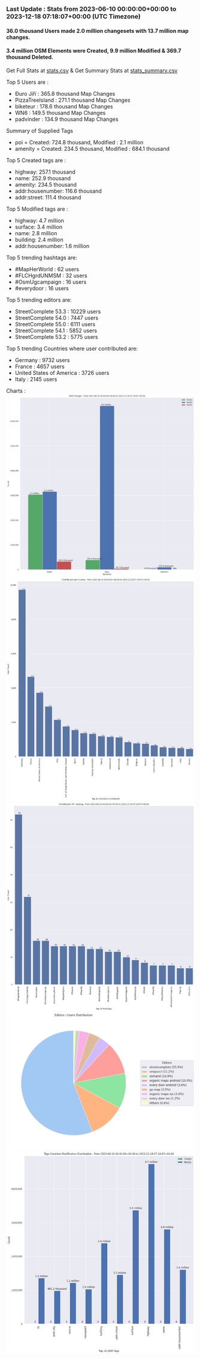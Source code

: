 ### Last Update : Stats from 2023-06-10 00:00:00+00:00 to 2023-12-18 07:18:07+00:00 (UTC Timezone)

#### 36.0 thousand Users made 2.0 million changesets with 13.7 million map changes.
#### 3.4 million OSM Elements were Created, 9.9 million Modified & 369.7 thousand Deleted.
Get Full Stats at [stats.csv](/stats/fieldmappers/Daily/stats.csv)
 & Get Summary Stats at [stats_summary.csv](/stats/fieldmappers/Daily/stats_summary.csv)

Top 5 Users are : 
- Đuro Jiří : 365.8 thousand Map Changes
- PizzaTreeIsland : 271.1 thousand Map Changes
- biketeur : 178.6 thousand Map Changes
- WN6 : 149.5 thousand Map Changes
- padvinder : 134.9 thousand Map Changes

Summary of Supplied Tags
- poi = Created: 724.8 thousand, Modified : 2.1 million
- amenity = Created: 234.5 thousand, Modified : 684.1 thousand


Top 5 Created tags are :
- highway: 257.1 thousand
- name: 252.9 thousand
- amenity: 234.5 thousand
- addr:housenumber: 116.6 thousand
- addr:street: 111.4 thousand


Top 5 Modified tags are :
- highway: 4.7 million
- surface: 3.4 million
- name: 2.8 million
- building: 2.4 million
- addr:housenumber: 1.6 million


Top 5 trending hashtags are:
- #MapHerWorld : 62 users
- #FLCHgrdUNMSM : 32 users
- #OsmUgcampaign : 16 users
- #everydoor : 16 users


Top 5 trending editors are:
- StreetComplete 53.3 : 10229 users
- StreetComplete 54.0 : 7447 users
- StreetComplete 55.0 : 6111 users
- StreetComplete 54.1 : 5852 users
- StreetComplete 53.2 : 5775 users


Top 5 trending Countries where user contributed are:
- Germany : 9732 users
- France : 4657 users
- United States of America : 3726 users
- Italy : 2145 users


 Charts : 
![Alt text](./stats_osm_changes.png) 
![Alt text](./stats_users_per_country.png) 
![Alt text](./stats_users_per_hashtag.png) 
![Alt text](./stats_editors_pie_chart.png) 
![Alt text](./stats_tags.png) 
